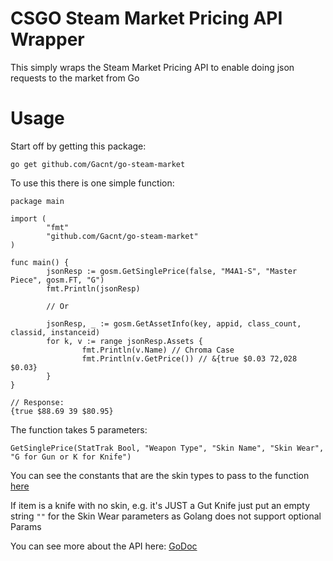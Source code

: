 # CSGO Steam Market Pricing API Wrapper

This simply wraps the Steam Market Pricing API to enable doing json requests to the market from Go

# Usage

Start off by getting this package:

`go get github.com/Gacnt/go-steam-market`


To use this there is one simple function:

```
package main

import (
        "fmt"
        "github.com/Gacnt/go-steam-market"
)

func main() {
        jsonResp := gosm.GetSinglePrice(false, "M4A1-S", "Master Piece", gosm.FT, "G")
        fmt.Println(jsonResp)

        // Or

        jsonResp, _ := gosm.GetAssetInfo(key, appid, class_count, classid, instanceid)
        for k, v := range jsonResp.Assets {
                fmt.Println(v.Name) // Chroma Case
                fmt.Println(v.GetPrice()) // &{true $0.03 72,028 $0.03}
        }
}

// Response:
{true $88.69 39 $80.95}

```

The function takes 5 parameters:

```
GetSinglePrice(StatTrak Bool, "Weapon Type", "Skin Name", "Skin Wear", "G for Gun or K for Knife")
```

You can see the constants that are the skin types to pass to the function [here](http://godoc.org/github.com/Gacnt/go-steam-market#pkg-constants)

If item is a knife with no skin, e.g. it's JUST a Gut Knife just put an empty string `""` for the Skin Wear parameters as Golang does not support optional Params


You can see more about the API here: [GoDoc](http://godoc.org/github.com/Gacnt/go-steam-market)
